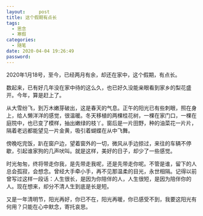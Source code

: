 ```yaml
---
layout:     post
title: 这个假期有点长
tags:
  - 思念
  - 寒假
categories:
  - 随笔
date: 2020-04-04 19:26:49
password:
---
```


2020年1月18号，至今，已经两月有余，却还在家中，这个假期，有点长。

数起来，已有好几年没在家中待的这么久，也已好久没能亲眼看到家乡的梨花盛开。今年，算是赶上了。

<!--more-->

从大雪纷飞，到万木嫩芽破出，这是春天的气息。正午的阳光已有些刺眼，照在身上，给人懒洋洋的感觉，很温暖。冬天移植的两棵桂花树，一棵在家门口，一棵在庭院中，也已变了模样，抽出嫩绿的枝丫。窗后是一片田野，种的油菜花一片片，隔着老远都能望见一片金黄，吸引着蝴蝶在从中飞舞。

傍晚吃完饭，趴在窗户边，望着窗外的一切，微风从手边掠过，来往的车辆不停歇，引起谁家狗的几声吠叫。就是这样，美好的日子，却少了一些感觉。

时光匆匆，终将带走你我，是先带走我呢，还是先带走你呢。不管是谁，留下的人总会孤寂，会想念。曾经大手牵小手，再不见那温柔的目光，永世相隔。记得以前曾写过这样一段话：人生很长，是因为你陪伴的人，人生很短，是因为陪伴你的人。现在想来，却分不清人生到底是长是短。

又是一年清明节，阳光再好，你已不在，阳光再暖，你已感受不到，我要这阳光有何用？只能在心中默念，寄托哀思。